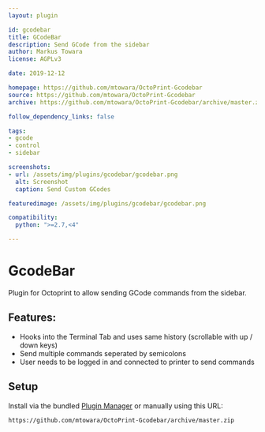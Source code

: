 ```yaml
---
layout: plugin

id: gcodebar
title: GCodeBar
description: Send GCode from the sidebar
author: Markus Towara
license: AGPLv3

date: 2019-12-12

homepage: https://github.com/mtowara/OctoPrint-Gcodebar
source: https://github.com/mtowara/OctoPrint-Gcodebar
archive: https://github.com/mtowara/OctoPrint-Gcodebar/archive/master.zip

follow_dependency_links: false

tags:
- gcode
- control
- sidebar

screenshots:
- url: /assets/img/plugins/gcodebar/gcodebar.png
  alt: Screenshot
  caption: Send Custom GCodes

featuredimage: /assets/img/plugins/gcodebar/gcodebar.png

compatibility:
  python: ">=2.7,<4"

---
```


# GcodeBar

Plugin for Octoprint to allow sending GCode commands from the sidebar.

## Features:
- Hooks into the Terminal Tab and uses same history (scrollable with up / down keys)
- Send multiple commands seperated by semicolons
- User needs to be logged in and connected to printer to send commands

## Setup

Install via the bundled [Plugin Manager](https://github.com/foosel/OctoPrint/wiki/Plugin:-Plugin-Manager)
or manually using this URL:

    https://github.com/mtowara/OctoPrint-Gcodebar/archive/master.zip
